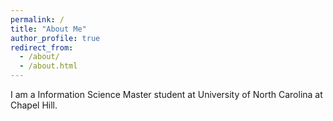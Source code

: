 ```yaml
---
permalink: /
title: "About Me"
author_profile: true
redirect_from: 
  - /about/
  - /about.html
---
```


I am a Information Science Master student at University of North Carolina at Chapel Hill.
